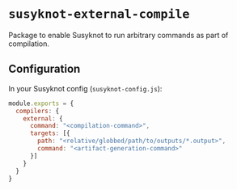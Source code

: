 # `susyknot-external-compile`

Package to enable Susyknot to run arbitrary commands as part of compilation.

## Configuration

In your Susyknot config (`susyknot-config.js`):

```javascript
module.exports = {
  compilers: {
    external: {
      command: "<compilation-command>",
      targets: [{
        path: "<relative/globbed/path/to/outputs/*.output>",
        command: "<artifact-generation-command>"
      }]
    }
  }
}
```
